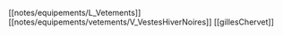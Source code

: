 [[notes/equipements/L_Vetements]] [[notes/equipements/vetements/V_VestesHiverNoires]] [[gillesChervet]]